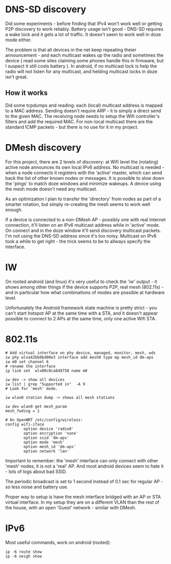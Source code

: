 # DNS-SD discovery
Did some experiments - before finding that IPv4 won't work well or getting P2P discovery to work reliably.
Battery usage isn't good - DNS-SD requires a wake lock and it gets a lot of traffic. It doesn't seem to
work well in doze mode either.

The problem is that all devices in the net keep repeating theier announcement - and each
multicast wakes up the radio and sometimes the device ( read some sites claiming some phones handle
this in firmware, but I suspect it still costs battery ).  In android, if no multicast lock is help
the radio will not listen for any multicast, and helding multicast locks in doze isn't great.

## How it works
Did some tcpdumps and reading: each (local) multicast address is mapped to a MAC address. Sending 
doesn't require ARP - it is simply a direct send to the given MAC. The receiving node needs to
setup the Wifi controller's filters and add the required MAC. For non-local multicast there
are the standard ICMP packets - but there is no use for it in my project.

 
# DMesh discovery
For this project, there are 2 levels of discovery: at Wifi level the (rotating) active node
announces its own local IPv6 address. No multicast is needed - when a node connects it registers
with the 'active' master, which can send back the list of other known nodes or messages. It is
possible to slow down the 'pings' to match doze windows and minimize wakeups. A device using the
mesh mode doesn't need any multicast.

As an optimization I plan to transfer the 'directory' from nodes as part of a smarter rotation,
but simply re-creating the mesh seems to work well enough.

If a device is connected to a non-DMesh AP - possibly one with real Internet connection, it'll
listen on an IPv6 multicast address while in 'active' mode. On connect and in the doze window
it'll send discovery multicast packets. I'm not using the DNS-SD address since it's too noisy.
Multicast on IPv6 took a while to get right - the trick seems to be to allways specify the 
interface.

# IW
On rooted android (and linux) it's very useful to check the 'iw' output - it shows
among other things if the device supports P2P, real mesh (802.11s) - and in particular 
how what combinations of modes are possible at hardware level.

Unfortunately the Android framework state machine is pretty strict - you can't start
hotspot AP at the same time with a STA, and it doesn't appear possible to connect
to 2 APs at the same time, only one active Wifi STA.
# 802.11s

```
# Add virtual interface on phy device, managed, monitor, mesh, wds
iw phy wlxa42bb0bd00e3 interface add mesh0 type mp mesh_id dm-aps
iw m0 set channel 6
# rename the interface
ip link set  wlx00c0ca849758 name m0 

iw dev -> show all devices
iw list | grep "Supported in"  -A 9
# Look for 'mesh' mode.

iw wlan0 station dump -> shows all mesh stations

iw dev wlan0 get mesh_param
mesh_fwding = 1

# On OpenWRT /etc/config/wireless:
config wifi-iface
        option device 'radio0'
        option encryption 'none'
        option ssid 'dm-aps'
        option mode 'mesh'
        option mesh_id 'dm-aps'
        option network 'lan'
```

Important to remember: the 'mesh' interface can only connect with other 'mesh' nodes, it is 
not a 'real' AP. And most android devices seem to hate it - lots of logs about bad SSID.

The periodic broadcast is set to 1 second instead of 0.1 sec for regular AP - so less noise
and battery use. 

Proper way to setup is have the mesh interface bridged with an AP or STA virtual interface.
In my setup they are on a different VLAN than the rest of the house, with an open
'Guest' network - similar with DMesh. 

# IPv6 

Most useful commands, work on android (rooted): 
```
ip -6 route show
ip -6 neigh show
```


